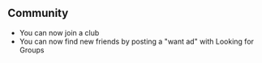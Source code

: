 ## Community
- You can now join a club
- You can now find new friends by posting a "want ad" with Looking for Groups